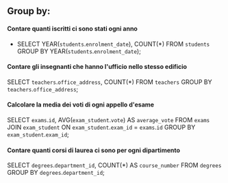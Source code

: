 ## Group by: 

#### Contare quanti iscritti ci sono stati ogni anno

- SELECT YEAR(`students`.`enrolment_date`), COUNT(*)
FROM `students`
GROUP BY YEAR(`students`.`enrolment_date`);

#### Contare gli insegnanti che hanno l'ufficio nello stesso edificio

SELECT `teachers`.`office_address`, COUNT(*)
FROM `teachers`
GROUP BY `teachers`.`office_address`;

#### Calcolare la media dei voti di ogni appello d'esame

SELECT `exams`.`id`, AVG(`exam_student`.`vote`) AS `average_vote`
FROM `exams`
JOIN `exam_student` ON `exam_student`.`exam_id` = `exams`.`id`
GROUP BY `exam_student`.`exam_id`;

#### Contare quanti corsi di laurea ci sono per ogni dipartimento

SELECT `degrees`.`department_id`, COUNT(*) AS `course_number`
FROM `degrees`
GROUP BY `degrees`.`department_id`;

